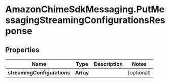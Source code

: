 # AmazonChimeSdkMessaging.PutMessagingStreamingConfigurationsResponse

## Properties

Name | Type | Description | Notes
------------ | ------------- | ------------- | -------------
**streamingConfigurations** | **Array** |  | [optional] 


